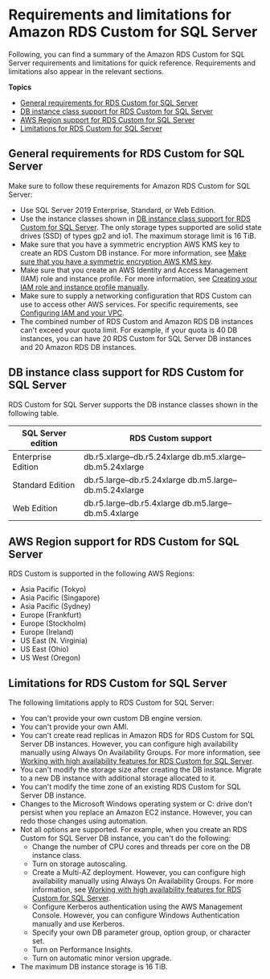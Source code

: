 # Requirements and limitations for Amazon RDS Custom for SQL Server<a name="custom-reqs-limits-MS"></a>

Following, you can find a summary of the Amazon RDS Custom for SQL Server requirements and limitations for quick reference\. Requirements and limitations also appear in the relevant sections\.

**Topics**
+ [General requirements for RDS Custom for SQL Server](#custom-reqs-limits.reqsMS)
+ [DB instance class support for RDS Custom for SQL Server](#custom-reqs-limits.instancesMS)
+ [AWS Region support for RDS Custom for SQL Server](#custom-reqs-limits.regionsMS)
+ [Limitations for RDS Custom for SQL Server](#custom-reqs-limits.limitsMS)

## General requirements for RDS Custom for SQL Server<a name="custom-reqs-limits.reqsMS"></a>

Make sure to follow these requirements for Amazon RDS Custom for SQL Server:
+ Use SQL Server 2019 Enterprise, Standard, or Web Edition\.
+ Use the instance classes shown in [DB instance class support for RDS Custom for SQL Server](#custom-reqs-limits.instancesMS)\. The only storage types supported are solid state drives \(SSD\) of types gp2 and io1\. The maximum storage limit is 16 TiB\.
+ Make sure that you have a symmetric encryption AWS KMS key to create an RDS Custom DB instance\. For more information, see [Make sure that you have a symmetric encryption AWS KMS key](custom-setup-sqlserver.md#custom-setup-sqlserver.cmk)\.
+ Make sure that you create an AWS Identity and Access Management \(IAM\) role and instance profile\. For more information, see [Creating your IAM role and instance profile manually](custom-setup-sqlserver.md#custom-setup-sqlserver.iam)\.
+ Make sure to supply a networking configuration that RDS Custom can use to access other AWS services\. For specific requirements, see [Configuring IAM and your VPC](custom-setup-sqlserver.md#custom-setup-sqlserver.iam-vpc)\.
+ The combined number of RDS Custom and Amazon RDS DB instances can't exceed your quota limit\. For example, if your quota is 40 DB instances, you can have 20 RDS Custom for SQL Server DB instances and 20 Amazon RDS DB instances\.

## DB instance class support for RDS Custom for SQL Server<a name="custom-reqs-limits.instancesMS"></a>

RDS Custom for SQL Server supports the DB instance classes shown in the following table\.


| SQL Server edition | RDS Custom support | 
| --- | --- | 
|  Enterprise Edition  |   db\.r5\.xlarge–db\.r5\.24xlarge db\.m5\.xlarge–db\.m5\.24xlarge  | 
|  Standard Edition  |   db\.r5\.large–db\.r5\.24xlarge db\.m5\.large–db\.m5\.24xlarge  | 
|  Web Edition  |   db\.r5\.large–db\.r5\.4xlarge db\.m5\.large–db\.m5\.4xlarge  | 

## AWS Region support for RDS Custom for SQL Server<a name="custom-reqs-limits.regionsMS"></a>

RDS Custom is supported in the following AWS Regions:
+ Asia Pacific \(Tokyo\)
+ Asia Pacific \(Singapore\)
+ Asia Pacific \(Sydney\)
+ Europe \(Frankfurt\)
+ Europe \(Stockholm\)
+ Europe \(Ireland\)
+ US East \(N\. Virginia\)
+ US East \(Ohio\)
+ US West \(Oregon\)

## Limitations for RDS Custom for SQL Server<a name="custom-reqs-limits.limitsMS"></a>

The following limitations apply to RDS Custom for SQL Server:
+ You can't provide your own custom DB engine version\.
+ You can't provide your own AMI\.
+ You can't create read replicas in Amazon RDS for RDS Custom for SQL Server DB instances\. However, you can configure high availability manually using Always On Availability Groups\. For more information, see [Working with high availability features for RDS Custom for SQL Server](custom-managing-sqlserver.md#custom-managing.AO)\.
+ You can't modify the storage size after creating the DB instance\. Migrate to a new DB instance with additional storage allocated to it\.
+ You can't modify the time zone of an existing RDS Custom for SQL Server DB instance\.
+ Changes to the Microsoft Windows operating system or C: drive don't persist when you replace an Amazon EC2 instance\. However, you can redo those changes using automation\.
+ Not all options are supported\. For example, when you create an RDS Custom for SQL Server DB instance, you can't do the following:
  + Change the number of CPU cores and threads per core on the DB instance class\.
  + Turn on storage autoscaling\.
  + Create a Multi\-AZ deployment\. However, you can configure high availability manually using Always On Availability Groups\. For more information, see [Working with high availability features for RDS Custom for SQL Server](custom-managing-sqlserver.md#custom-managing.AO)\.
  + Configure Kerberos authentication using the AWS Management Console\. However, you can configure Windows Authentication manually and use Kerberos\.
  + Specify your own DB parameter group, option group, or character set\.
  + Turn on Performance Insights\.
  + Turn on automatic minor version upgrade\.
+ The maximum DB instance storage is 16 TiB\.